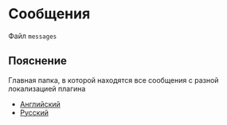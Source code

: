 # Сообщения
Файл `messages`

## Пояснение
Главная папка, в которой находятся все сообщения с разной локализацией плагина
- [Английский](/en/messages/en_us/)
- [Русский](/en/messages/ru_ru/)

<!--@include: @/en/parts/locale.md-->
